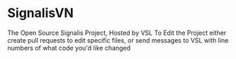 # SignalisVN
The Open Source Signalis Project, Hosted by VSL
To Edit the Project either create pull requests to edit specific files, or send messages to VSL with line numbers of what code you'd like changed
